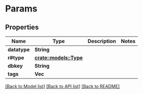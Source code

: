 # Params

## Properties

Name | Type | Description | Notes
------------ | ------------- | ------------- | -------------
**datatype** | **String** |  | 
**r#type** | [**crate::models::Type**](Type.md) |  | 
**dbkey** | **String** |  | 
**tags** | **Vec<String>** |  | 

[[Back to Model list]](../README.md#documentation-for-models) [[Back to API list]](../README.md#documentation-for-api-endpoints) [[Back to README]](../README.md)


